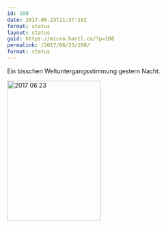```yaml
---
id: 108
date: 2017-06-23T21:37:18Z
format: status
layout: status
guid: https://micro.hartl.co/?p=108
permalink: /2017/06/23/108/
format: status
---
```

Ein bisschen Weltuntergangsstimmung gestern Nacht.

<img title="2017-06-23.jpg" src="https://micro.hartl.co/wp-content/uploads/2017/12/2017-06-23.jpg" alt="2017 06 23" width="219" height="328" border="0" />